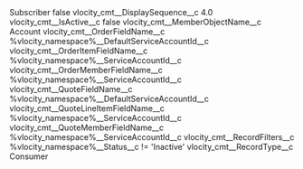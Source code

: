 <?xml version="1.0" encoding="UTF-8"?>
<CustomMetadata xmlns="http://soap.sforce.com/2006/04/metadata" xmlns:xsi="http://www.w3.org/2001/XMLSchema-instance" xmlns:xsd="http://www.w3.org/2001/XMLSchema">
    <label>Subscriber</label>
    <protected>false</protected>
    <values>
        <field>vlocity_cmt__DisplaySequence__c</field>
        <value xsi:type="xsd:double">4.0</value>
    </values>
    <values>
        <field>vlocity_cmt__IsActive__c</field>
        <value xsi:type="xsd:boolean">false</value>
    </values>
    <values>
        <field>vlocity_cmt__MemberObjectName__c</field>
        <value xsi:type="xsd:string">Account</value>
    </values>
    <values>
        <field>vlocity_cmt__OrderFieldName__c</field>
        <value xsi:type="xsd:string">%vlocity_namespace%__DefaultServiceAccountId__c</value>
    </values>
    <values>
        <field>vlocity_cmt__OrderItemFieldName__c</field>
        <value xsi:type="xsd:string">%vlocity_namespace%__ServiceAccountId__c</value>
    </values>
    <values>
        <field>vlocity_cmt__OrderMemberFieldName__c</field>
        <value xsi:type="xsd:string">%vlocity_namespace%__ServiceAccountId__c</value>
    </values>
    <values>
        <field>vlocity_cmt__QuoteFieldName__c</field>
        <value xsi:type="xsd:string">%vlocity_namespace%__DefaultServiceAccountId__c</value>
    </values>
    <values>
        <field>vlocity_cmt__QuoteLineItemFieldName__c</field>
        <value xsi:type="xsd:string">%vlocity_namespace%__ServiceAccountId__c</value>
    </values>
    <values>
        <field>vlocity_cmt__QuoteMemberFieldName__c</field>
        <value xsi:type="xsd:string">%vlocity_namespace%__ServiceAccountId__c</value>
    </values>
    <values>
        <field>vlocity_cmt__RecordFilters__c</field>
        <value xsi:type="xsd:string">%vlocity_namespace%__Status__c != &apos;Inactive&apos;</value>
    </values>
    <values>
        <field>vlocity_cmt__RecordType__c</field>
        <value xsi:type="xsd:string">Consumer</value>
    </values>
</CustomMetadata>
